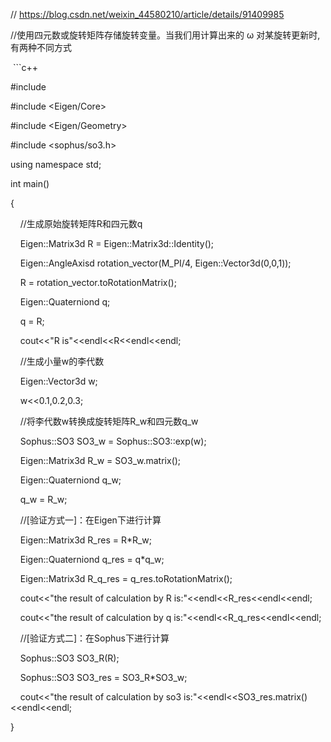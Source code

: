 // https://blog.csdn.net/weixin_44580210/article/details/91409985

//使用四元数或旋转矩阵存储旋转变量。当我们用计算出来的 ω 对某旋转更新时,有两种不同方式

  
  

 ```c++

#include <iostream>

#include <Eigen/Core>

#include <Eigen/Geometry>

#include <sophus/so3.h>

  

using namespace std;

  

int main()

{

    //生成原始旋转矩阵R和四元数q

    Eigen::Matrix3d R = Eigen::Matrix3d::Identity();

    Eigen::AngleAxisd rotation_vector(M_PI/4, Eigen::Vector3d(0,0,1));

    R = rotation_vector.toRotationMatrix();

    Eigen::Quaterniond q;

    q = R;

    cout<<"R is"<<endl<<R<<endl<<endl;

  

    //生成小量w的李代数

    Eigen::Vector3d w;

    w<<0.1,0.2,0.3;

  

    //将李代数w转换成旋转矩阵R_w和四元数q_w

    Sophus::SO3 SO3_w = Sophus::SO3::exp(w);

    Eigen::Matrix3d R_w = SO3_w.matrix();

    Eigen::Quaterniond q_w;

    q_w = R_w;

  

    //[验证方式一]：在Eigen下进行计算

    Eigen::Matrix3d R_res = R*R_w;

    Eigen::Quaterniond q_res = q*q_w;

    Eigen::Matrix3d R_q_res = q_res.toRotationMatrix();

    cout<<"the result of calculation by R is:"<<endl<<R_res<<endl<<endl;

    cout<<"the result of calculation by q is:"<<endl<<R_q_res<<endl<<endl;

  

    //[验证方式二]：在Sophus下进行计算

    Sophus::SO3 SO3_R(R);

    Sophus::SO3 SO3_res = SO3_R*SO3_w;

    cout<<"the result of calculation by so3 is:"<<endl<<SO3_res.matrix()<<endl<<endl;

}

  

```